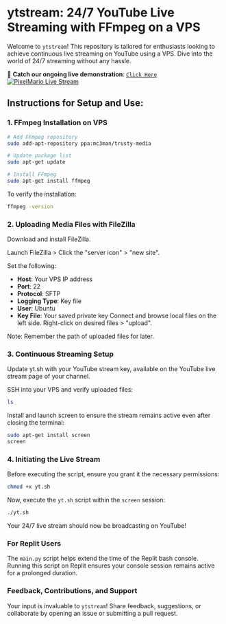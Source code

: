 # ytstream: 24/7 YouTube Live Streaming with FFmpeg on a VPS

Welcome to `ytstream`! This repository is tailored for enthusiasts looking to achieve continuous live streaming on YouTube using a VPS. Dive into the world of 24/7 streaming without any hassle.

🎥 **Catch our ongoing live demonstration**: <a href="https://www.youtube.com/watch?v=QC2bZbItW2E" target="_blank">`Click Here`</a>
<a href="https://www.youtube.com/watch?v=QC2bZbItW2E" target="_blank"><img src="https://github-production-user-asset-6210df.s3.amazonaws.com/95495584/270113344-498de624-1187-48fd-b448-b79d355186f4.png" alt="PixelMario Live Stream"></a>

## Instructions for Setup and Use:

### 1. FFmpeg Installation on VPS

```bash
# Add FFmpeg repository
sudo add-apt-repository ppa:mc3man/trusty-media

# Update package list
sudo apt-get update

# Install FFmpeg
sudo apt-get install ffmpeg
```
To verify the installation:
```bash
ffmpeg -version
```

### 2. Uploading Media Files with FileZilla
Download and install FileZilla.

Launch FileZilla > Click the "server icon" > "new site".

Set the following:
   - **Host**: Your VPS IP address
   - **Port**: 22
   - **Protocol**: SFTP
   - **Logging Type**: Key file
   - **User**: Ubuntu
   - **Key File**: Your saved private key
Connect and browse local files on the left side. Right-click on desired files > "upload".

Note: Remember the path of uploaded files for later.

### 3. Continuous Streaming Setup
Update yt.sh with your YouTube stream key, available on the YouTube live stream page of your channel.

SSH into your VPS and verify uploaded files:
```bash
ls
```
Install and launch screen to ensure the stream remains active even after closing the terminal:
```bash
sudo apt-get install screen
screen
```
### 4. Initiating the Live Stream

Before executing the script, ensure you grant it the necessary permissions:
```bash
chmod +x yt.sh
```
Now, execute the `yt.sh` script within the `screen` session:

```bash
./yt.sh
```
Your 24/7 live stream should now be broadcasting on YouTube!

### For Replit Users
The `main.py` script helps extend the time of the Replit bash console. Running this script on Replit ensures your console session remains active for a prolonged duration.

### Feedback, Contributions, and Support
Your input is invaluable to `ytstream`! Share feedback, suggestions, or collaborate by opening an issue or submitting a pull request.
